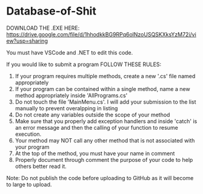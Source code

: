 # Database-of-Shit

DOWNLOAD THE .EXE HERE: https://drive.google.com/file/d/1hhodkkBG9RPq6olNzoUSQSKXksYzM72i/view?usp=sharing

You must have VSCode and .NET to edit this code.

If you would like to submit a program FOLLOW THESE RULES:
1. If your program requires multiple methods, create a new '.cs' file named appropriately
2. If your program can be contained within a single method, name a new method appropriately inside 'AllPrograms.cs'
3. Do not touch the file 'MainMenu.cs'. I will add your submission to the list manually to prevent overalpping in listing
4. Do not create any variables outside the scope of your method
5. Make sure that you properly add exception handlers and inside 'catch' is an error message and then the calling of your function to resume execution.
6. Your method may NOT call any other method that is not associated with your program
7. At the top of the method, you must have your name in comment
8. Properly document through comment the purpose of your code to help others better read it.

Note: Do not publish the code before uploading to GitHub as it will become to large to upload.
